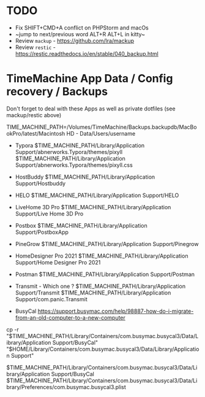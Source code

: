 # TODO 
- Fix SHIFT+CMD+A conflict on PHPStorm and macOs
- ~jump to next/previous word ALT+R ALT+L in kitty~
- Review `mackup` - https://github.com/lra/mackup
- Review `restic` - https://restic.readthedocs.io/en/stable/040_backup.html


# TimeMachine App Data / Config recovery / Backups
Don't forget to deal with these Apps as well as private dotfiles (see mackup/restic above)

TIME_MACHINE_PATH=/Volumes/TimeMachine/Backups.backupdb/MacBookPro/latest/Macintosh HD - Data/Users/username

- Typora
$TIME_MACHINE_PATH/Library/Application Support/abnerworks.Typora/themes/pixyll
$TIME_MACHINE_PATH/Library/Application Support/abnerworks.Typora/themes/pixyll.css

- HostBuddy
$TIME_MACHINE_PATH/Library/Application Support/Hostbuddy

- HELO
$TIME_MACHINE_PATH/Library/Application Support/HELO

- LiveHome 3D Pro
$TIME_MACHINE_PATH/Library/Application Support/Live Home 3D Pro

- Postbox
$TIME_MACHINE_PATH/Library/Application Support/PostboxApp

- PineGrow
$TIME_MACHINE_PATH/Library/Application Support/Pinegrow

- HomeDesigner Pro 2021
$TIME_MACHINE_PATH/Library/Application Support/Home Designer Pro 2021

- Postman
$TIME_MACHINE_PATH/Library/Application Support/Postman

- Transmit - Which one ?
$TIME_MACHINE_PATH/Library/Application Support/Transmit
$TIME_MACHINE_PATH/Library/Application Support/com.panic.Transmit

- BusyCal
https://support.busymac.com/help/98887-how-do-i-migrate-from-an-old-computer-to-a-new-computer

cp -r "$TIME_MACHINE_PATH/Library/Containers/com.busymac.busycal3/Data/Library/Application Support/BusyCal" "$HOME/Library/Containers/com.busymac.busycal3/Data/Library/Application Support"

$TIME_MACHINE_PATH/Library/Containers/com.busymac.busycal3/Data/Library/Application Support/BusyCal
$TIME_MACHINE_PATH/Library/Containers/com.busymac.busycal3/Data/Library/Preferences/com.busymac.busycal3.plist
